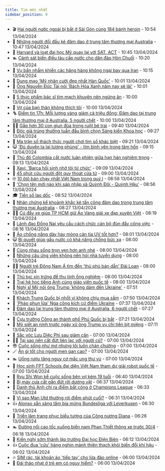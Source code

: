 ```yaml
---
title: Tim mới nhất
sidebar_position: 9
---
```


<!-- vnexpress-tin-moi-nhat:START -->
- 🎬 [Hai người nước ngoài bị bắt ở Sài Gòn cùng 184 bánh heroin](https://vnexpress.net/hai-nguoi-nuoc-ngoai-bi-bat-o-sai-gon-cung-184-banh-heroin-4733928.html) - 10:54 13/04/2024
- 🐎 [Những người đối đầu kẻ đâm dao ở trung tâm thương mại Australia](https://vnexpress.net/nhung-nguoi-doi-dau-ke-dam-dao-o-trung-tam-thuong-mai-australia-4733911.html) - 10:47 13/04/2024
- 🦍 [Harvard và loạt đại học Mỹ quay lại với SAT, ACT](https://vnexpress.net/harvard-va-loat-dai-hoc-my-quay-lai-voi-sat-act-4733613.html) - 10:45 13/04/2024
- 🏊 [Cảnh sát biển điều tàu cấp nước cho dân đảo Hòn Chuối](https://vnexpress.net/canh-sat-bien-dieu-tau-cap-nuoc-cho-dan-dao-hon-chuoi-4733927.html) - 10:20 13/04/2024
- 🎊 [Vụ bắn nhầm khiến các hãng hàng không ngại bay qua Iran](https://vnexpress.net/vu-ban-nham-khien-cac-hang-hang-khong-ngai-bay-qua-iran-4733840.html) - 10:15 13/04/2024
- 🎃 [Dung mạo &#39;Mỹ nhân cười đẹp nhất Hàn Quốc&#39;](https://vnexpress.net/dung-mao-my-nhan-cuoi-dep-nhat-han-quoc-4733883.html) - 10:01 13/04/2024
- 🧰 [Ông Nguyễn Đức Tài nói &#39;Bách Hóa Xanh năm nay sẽ lãi&#39;](https://vnexpress.net/ong-nguyen-duc-tai-noi-bach-hoa-xanh-nam-nay-se-lai-4733907.html) - 10:01 13/04/2024
- 🔭 [5 thực phẩm bác sĩ tim mạch khuyên nên ngừng ăn](https://vnexpress.net/5-thuc-pham-bac-si-tim-mach-khuyen-nen-ngung-an-4733585.html) - 10:00 13/04/2024
- 🫶 [Vợ của bạn thân không thích tôi](https://vnexpress.net/vo-cua-ban-than-khong-thich-toi-4730952.html) - 10:00 13/04/2024
- 🪜 [Điểm tin 17h: Mỗi lượng vàng giảm cả triệu đồng; Đâm dao tại trung tâm thương mại ở Australia, 5 người chết](https://vnexpress.net/diem-tin-17h-moi-luong-vang-giam-ca-trieu-dong-dam-dao-tai-trung-tam-thuong-mai-o-australia-5-nguoi-chet-4733926.html) - 10:00 13/04/2024
- 👨‍🏫 [Gắp hơn 30 con giun đũa trong ruột bé trai](https://vnexpress.net/gap-hon-30-con-giun-dua-trong-ruot-be-trai-4733899.html) - 09:40 13/04/2024
- 🎊 [Độc giả trúng thưởng tuần đầu bình chọn Sáng kiến Khoa học](https://vnexpress.net/doc-gia-trung-thuong-tuan-dau-binh-chon-sang-kien-khoa-hoc-4733882.html) - 09:27 13/04/2024
- 🎊 [Ma trận số thách thức người chơi tìm số khác biệt](https://vnexpress.net/ma-tran-so-thach-thuc-nguoi-choi-tim-so-khac-biet-4731006.html) - 09:21 13/04/2024
- 😺 [&#39;Đủ duyên ta lại tương phùng&#39; - tìm bình yên trong tâm hồn](https://vnexpress.net/du-duyen-ta-lai-tuong-phung-tim-binh-yen-trong-tam-hon-4733854.html) - 09:15 13/04/2024
- 🐘 [Thủ đô Colombia cắt nước luân phiên giữa hạn hán nghiêm trọng](https://vnexpress.net/thu-do-colombia-cat-nuoc-luan-phien-giua-han-han-nghiem-trong-4733871.html) - 09:13 13/04/2024
- 🌁 [Xavi: &#39;Barca hồi sinh nhờ tôi từ chức&#39;](https://vnexpress.net/xavi-barca-hoi-sinh-nho-toi-tu-chuc-4733734.html) - 09:09 13/04/2024
- 🐲 [45 phút cứu người đột quỵ thoát cửa tử](https://vnexpress.net/45-phut-cuu-nguoi-dot-quy-thoat-cua-tu-4733893.html) - 09:00 13/04/2024
- 🤓 [10 ôtô bán chạy nhất Việt Nam trong quý I](https://vnexpress.net/oto-xe-may/v-car/doanh-so/10-oto-ban-chay-nhat-viet-nam-trong-quy-i-4733834.html) - 08:58 13/04/2024
- 💪 [&#39;Chọn tên mới nào khi sáp nhập xã Quỳnh Đôi - Quỳnh Hậu&#39;](https://vnexpress.net/chon-ten-moi-nao-khi-sap-nhap-xa-quynh-doi-quynh-hau-4733881.html) - 08:56 13/04/2024
- 🎓 [Tiền số lao dốc](https://vnexpress.net/tien-so-lao-doc-4733896.html) - 08:52 13/04/2024
- 🫣 [Nhân chứng kể khoảnh khắc kẻ tấn công đâm dao trong trung tâm thương mại Australia](https://vnexpress.net/nhan-chung-ke-khoanh-khac-ke-tan-cong-dam-dao-trong-trung-tam-thuong-mai-australia-4733888.html) - 08:27 13/04/2024
- 🧑‍💻 [Cú đẩy xe giúp TP HCM giữ Áo Vàng giải xe đạp xuyên Việt](https://vnexpress.net/cu-day-xe-giup-tp-hcm-giu-ao-vang-giai-xe-dap-xuyen-viet-4733895.html) - 08:19 13/04/2024
- 🐲 [Lãnh đạo Đồng Nai yêu cầu cách chức cán bộ đùn đẩy công việc](https://vnexpress.net/lanh-dao-dong-nai-yeu-cau-cach-chuc-can-bo-dun-day-cong-viec-4733877.html) - 08:16 13/04/2024
- 🌝 [Áo chống nắng dày hay mỏng cản tia UV tốt hơn?](https://vnexpress.net/ao-chong-nang-day-hay-mong-can-tia-uv-tot-hon-4733237.html) - 08:01 13/04/2024
- 😺 [Bí quyết giúp gấu nước có khả năng chống bức xạ](https://vnexpress.net/bi-quyet-giup-gau-nuoc-co-kha-nang-chong-buc-xa-4733782.html) - 08:00 13/04/2024
- 🐎 [Cùng nhau sống trọn vẹn hơn anh nhé](https://vnexpress.net/cung-nhau-song-tron-ven-hon-anh-nhe-4733746.html) - 08:00 13/04/2024
- 🎡 [Những câu ứng viên không nên hỏi nhà tuyển dụng](https://vnexpress.net/nhung-cau-ung-vien-khong-nen-hoi-nha-tuyen-dung-4733468.html) - 08:00 13/04/2024
- 👨‍🏫 [Người trẻ Đông Nam Á tìm đến &#39;thủ phủ bán dẫn&#39; Đài Loan](https://vnexpress.net/nguoi-tre-dong-nam-a-tim-den-thu-phu-ban-dan-dai-loan-4733279.html) - 08:00 13/04/2024
- 🦆 [Thủ tục xin trứng để thụ tinh ống nghiệm](https://vnexpress.net/thu-tuc-xin-trung-de-thu-tinh-ong-nghiem-4733866.html) - 08:00 13/04/2024
- 🚦 [Trại hè học tiếng Anh cùng giáo viên quốc tế](https://vnexpress.net/trai-he-hoc-tieng-anh-cung-giao-vien-quoc-te-4733856.html) - 08:00 13/04/2024
- 💫 [Nghị sĩ Mỹ nói ông Trump &#39;không dám đến Ukraine&#39;](https://vnexpress.net/nghi-si-my-noi-ong-trump-khong-dam-den-ukraine-4733847.html) - 07:51 13/04/2024
- 🎉 [Khách Trung Quốc bị nhốt vì không chịu mua sắm](https://vnexpress.net/khach-trung-quoc-bi-nhot-vi-khong-chiu-mua-sam-4733852.html) - 07:50 13/04/2024
- 🌋 [&#39;Pháo phun lửa&#39; Nga công kích cứ điểm Ukraine](https://vnexpress.net/phao-phun-lua-nga-cong-kich-cu-diem-ukraine-4733839.html) - 07:37 13/04/2024
- 🤖 [Đâm dao tại trung tâm thương mại ở Australia, 6 người chết](https://vnexpress.net/dam-dao-tai-trung-tam-thuong-mai-o-australia-6-nguoi-chet-4733885.html) - 07:27 13/04/2024
- 🦏 [Cựu trưởng Công an thành phố Phú Quốc bị bắt](https://vnexpress.net/cuu-truong-cong-an-thanh-pho-phu-quoc-bi-bat-4733876.html) - 07:21 13/04/2024
- 🦩 [Mỹ siết an ninh trước ngày xử ông Trump vụ chi tiền bịt miệng](https://vnexpress.net/my-siet-an-ninh-truoc-ngay-xu-ong-trump-vu-chi-tien-bit-mieng-4733867.html) - 07:11 13/04/2024
- 👺 [Sắc vóc Lưu Diệc Phi sau giảm cân](https://vnexpress.net/sac-voc-luu-diec-phi-sau-giam-can-4733812.html) - 07:00 13/04/2024
- 🧑‍🏫 [Tại sao nên cắt đứt liên lạc với người cũ?](https://vnexpress.net/tai-sao-nen-cat-dut-lien-lac-voi-nguoi-cu-4733786.html) - 07:00 13/04/2024
- 😎 [Cuộc sống như mơ nhưng tôi luôn chán chường](https://vnexpress.net/cuoc-song-nhu-mo-nhung-toi-luon-chan-chuong-4733131.html) - 07:00 13/04/2024
- 🪄 [Ăn gì tốt cho người men gan cao?](https://vnexpress.net/an-gi-tot-cho-nguoi-men-gan-cao-4733828.html) - 07:00 13/04/2024
- 🏊 [Uống rượu tăng nguy cơ mắc ung thư vú](https://vnexpress.net/uong-ruou-tang-nguy-co-mac-ung-thu-vu-4733659.html) - 07:00 13/04/2024
- 💃 [Học sinh FPT Schools đại diện Việt Nam tham dự giải robot quốc tế](https://vnexpress.net/hoc-sinh-fpt-schools-dai-dien-viet-nam-tham-du-giai-robot-quoc-te-4733647.html) - 07:00 13/04/2024
- 🦆 [Ryu Shi Won kể cuộc sống bên vợ kém 19 tuổi](https://vnexpress.net/ryu-shi-won-ke-cuoc-song-ben-vo-kem-19-tuoi-4731089.html) - 06:40 13/04/2024
- 🎊 [Bị máy cưa cắt gần đứt rời dương vật](https://vnexpress.net/bi-may-cua-cat-gan-dut-roi-duong-vat-4733013.html) - 06:37 13/04/2024
- 👺 [Danh thủ Anh chỉ ra điểm bất công ở Champions League](https://vnexpress.net/danh-thu-anh-chi-ra-diem-bat-cong-o-champions-league-4733831.html) - 06:33 13/04/2024
- 🎡 [Vì sao Man Utd thường rơi điểm phút cuối?](https://vnexpress.net/vi-sao-man-utd-thuong-roi-diem-phut-cuoi-4733741.html) - 06:31 13/04/2024
- 👍 [Alonso sẵn sàng tắm bia mừng Bundesliga với Leverkusen](https://vnexpress.net/alonso-san-sang-tam-bia-mung-bundesliga-voi-leverkusen-4733794.html) - 06:30 13/04/2024
- 🐎 [Triển lãm trang phục biểu tượng của Công nương Diana](https://vnexpress.net/trien-lam-trang-phuc-bieu-tuong-cua-cong-nuong-diana-4733857.html) - 06:26 13/04/2024
- 🏊 [Đường nối cao tốc xuống biển nam Phan Thiết thông xe trước 30/4](https://vnexpress.net/duong-noi-cao-toc-xuong-bien-nam-phan-thiet-thong-xe-truoc-30-4-4733843.html) - 06:18 13/04/2024
- 🦩 [Kiến nghị sớm thành lập trường Đại học Điện Biên](https://vnexpress.net/kien-nghi-som-thanh-lap-truong-dai-hoc-dien-bien-4733861.html) - 06:12 13/04/2024
- 👍 [Cuộc đua &#39;cứu&#39; hàng nghìn mảnh thiên thạch khỏi biến đổi khí hậu](https://vnexpress.net/cuoc-dua-cuu-hang-nghin-manh-thien-thach-khoi-bien-doi-khi-hau-4733853.html) - 06:02 13/04/2024
- 🔥 [SIM rác, tài khoản ảo &#39;tiếp tay&#39; cho lừa đảo online](https://vnexpress.net/sim-rac-tai-khoan-ao-tiep-tay-cho-lua-dao-online-4733830.html) - 06:00 13/04/2024
- 💄 [Đái tháo nhạt ở trẻ em có nguy hiểm?](https://vnexpress.net/dai-thao-nhat-o-tre-em-co-nguy-hiem-4733833.html) - 06:00 13/04/2024<!-- vnexpress-tin-moi-nhat:END -->
